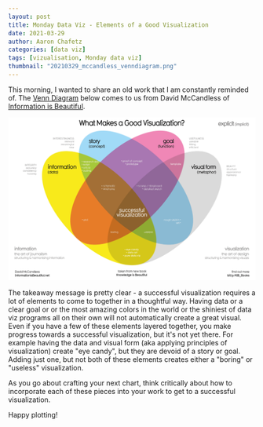 ```yaml
---
layout: post
title: Monday Data Viz - Elements of a Good Visualization
date: 2021-03-29
author: Aaron Chafetz
categories: [data viz]
tags: [vizualisation, Monday data viz]
thumbnail: "20210329_mccandless_venndiagram.png"
---
```


This morning, I wanted to share an old work that I am constantly reminded of. The [Venn Diagram](https://informationisbeautiful.net/visualizations/what-makes-a-good-data-visualization/) below comes to us from David McCandless of [Information is Beautiful](https://informationisbeautiful.net/).

![successful viz](/assets/img/posts/20210329_mccandless_venndiagram.png)

The takeaway message is pretty clear - a successful visualization requires a lot of elements to come to together in a thoughtful way. Having data or a clear goal or or the most amazing colors in the world or the shiniest of data viz programs all on their own will not automatically create a great visual. Even if you have a few of these elements layered together, you make progress towards a successful visualization, but it's not yet there. For example having the data and visual form (aka applying principles of visualization) create "eye candy", but they are devoid of a story or goal. Adding just one, but not both of these elements creates either a "boring" or "useless" visualization. 

As you go about crafting your next chart, think critically about how to incorporate each of these pieces into your work to get to a successful visualization.  

Happy plotting!